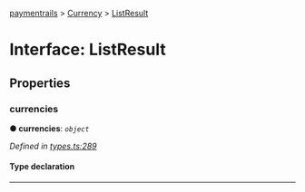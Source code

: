 [paymentrails](../README.md) > [Currency](../modules/currency.md) > [ListResult](../interfaces/currency.listresult.md)



# Interface: ListResult


## Properties
<a id="currencies"></a>

###  currencies

**●  currencies**:  *`object`* 

*Defined in [types.ts:289](https://github.com/PaymentRails/javascript-sdk/blob/9b4ee77/lib/types.ts#L289)*


#### Type declaration


[key: `string`]: [Currency](currency.currency-1.md)






___


